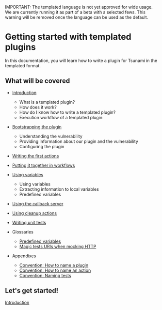 
IMPORTANT: The templated language is not yet approved for wide usage. We are
currently running it as part of a beta with a selected fews. This warning will
be removed once the language can be used as the default.

# Getting started with templated plugins

In this documentation, you will learn how to write a plugin for Tsunami in the
templated format.

## What will be covered

- [Introduction](01-introduction)

  * What is a templated plugin?
  * How does it work?
  * How do I know how to write a templated plugin?
  * Execution workflow of a templated plugin

- [Bootstrapping the plugin](02-bootstrapping)

  * Understanding the vulnerability
  * Providing information about our plugin and the vulnerability
  * Configuring the plugin

- [Writing the first actions](03-first-actions)

- [Putting it together in workflows](04-workflows)

- [Using variables](05-variables)

  * Using variables
  * Extracting information to local variables
  * Predefined variables

- [Using the callback server](06-callback-server)

- [Using cleanup actions](07-cleanup-actions)

- [Writing unit tests](08-writing-unit-tests)

- Glossaries

  * [Predefined variables](glossary-predefined-variables)
  * [Magic tests URIs when mocking HTTP](glossary-tests-magic-uri)

- Appendixes

  * [Convention: How to name a plugin](appendix-naming-plugin)
  * [Convention: How to name an action](appendix-naming-actions)
  * [Convention: Naming tests](appendix-naming-tests)

## Let's get started!

[Introduction](01-introduction)
